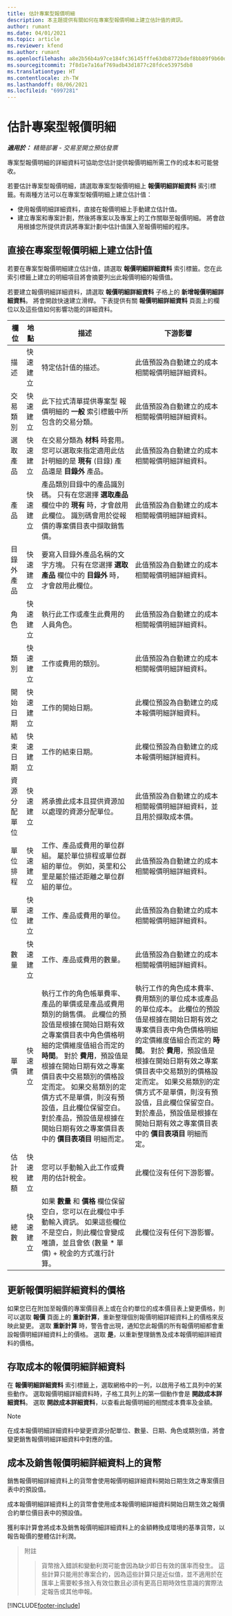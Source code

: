 ```yaml
---
title: 估計專案型報價明細
description: 本主題提供有關如何在專案型報價明細上建立估計值的資訊。
author: rumant
ms.date: 04/01/2021
ms.topic: article
ms.reviewer: kfend
ms.author: rumant
ms.openlocfilehash: a8e2b56b4a97ce184fc36145fffe63db8772bdef8bb89f9b60ddaf43db0c1ba4
ms.sourcegitcommit: 7f8d1e7a16af769adb43d1877c28fdce53975db8
ms.translationtype: HT
ms.contentlocale: zh-TW
ms.lasthandoff: 08/06/2021
ms.locfileid: "6997281"
---
```

# <a name="estimating-a-project-based-quote-line"></a>估計專案型報價明細

_**適用於：** 精簡部署 - 交易至開立預估發票_

專案型報價明細的詳細資料可協助您估計提供報價明細所需工作的成本和可能營收。

若要估計專案型報價明細，請選取專案型報價明細上 **報價明細詳細資料** 索引標籤。有兩種方法可以在專案型報價明細上建立估計值：

- 使用報價明細詳細資料，直接在報價明細上手動建立估計值。 
- 建立專案和專案計劃，然後將專案以及專案上的工作關聯至報價明細。 將會啟用根據您所提供資訊將專案計劃中估計值匯入至報價明細的程序。

## <a name="create-estimates-directly-on-a-project-based-quote-line"></a>直接在專案型報價明細上建立估計值

若要在專案型報價明細建立估計值，請選取 **報價明細詳細資料** 索引標籤。您在此索引標籤上建立的明細項目將會摘要列出此報價明細的報價值。 

若要建立報價明細詳細資料，請選取 **報價明細詳細資料** 子格上的 **新增報價明細詳細資料**。 將會開啟快速建立滑桿。 下表提供有關 **報價明細詳細資料** 頁面上的欄位以及這些值如何影響功能的詳細資料。

| **欄位** | **地點** | **描述** | **下游影響** |
| --- | --- | --- | --- |
| 描述 | 快速建立 | 特定估計值的描述。 | 此值預設為自動建立的成本相關報價明細詳細資料。 |
| 交易類別 | 快速建立 | 此下拉式清單提供專案型 報價明細的 **一般** 索引標籤中所包含的交易分類。  | 此值預設為自動建立的成本相關報價明細詳細資料。 |
| 選取產品 | 快速建立 | 在交易分類為 **材料** 時套用。 您可以選取來指定適用此估計明細的是 **現有** (目錄) 產品還是 **目錄外** 產品。 | 此值預設為自動建立的成本相關報價明細詳細資料。 |
| 產品 | 快速建立 | 產品類別目錄中的產品識別碼。 只有在您選擇 **選取產品** 欄位中的 **現有** 時，才會啟用此欄位。 識別碼會用於從報價的專案價目表中擷取銷售價。 | 此值預設為自動建立的成本相關報價明細詳細資料。 |
| 目錄外產品 | 快速建立 | 要寫入目錄外產品名稱的文字方塊。 只有在您選擇 **選取產品** 欄位中的 **目錄外** 時，才會啟用此欄位。| 此值預設為自動建立的成本相關報價明細詳細資料。 |
| 角色 | 快速建立 | 執行此工作或產生此費用的人員角色。 | 此值預設為自動建立的成本相關報價明細詳細資料。 |
| 類別 | 快速建立 | 工作或費用的類別。 | 此值預設為自動建立的成本相關報價明細詳細資料。 |
| 開始日期 | 快速建立 | 工作的開始日期。 | 此欄位預設為自動建立的成本報價明細詳細資料。 |
| 結束日期 | 快速建立 | 工作的結束日期。 | 此欄位預設為自動建立的成本報價明細詳細資料。 |
| 資源分配單位 | 快速建立 | 將承擔此成本且提供資源加以處理的資源分配單位。 | 此值預設為自動建立的成本相關報價明細詳細資料，並且用於擷取成本價。 |
| 單位排程 | 快速建立 | 工作、產品或費用的單位群組。 屬於單位排程或單位群組的單位。 例如，英里和公里是屬於描述距離之單位群組的單位。 | 此值預設為自動建立的成本相關報價明細詳細資料。 |
| 單位 | 快速建立 | 工作、產品或費用的單位。 | 此值預設為自動建立的成本相關報價明細詳細資料。 |
| 數量 | 快速建立 | 工作、產品或費用的數量。 | 此值預設為自動建立的成本相關報價明細詳細資料。 |
| 單價 | 快速建立 |執行工作的角色帳單費率、產品的單價或是產品或費用類別的銷售價。 此欄位的預設值是根據在開始日期有效之專案價目表中角色價格明細的定價維度值組合而定的 **時間**。 對於 **費用**，預設值是根據在開始日期有效之專案價目表中交易類別的價格設定而定。 如果交易類別的定價方式不是單價，則沒有預設值，且此欄位保留空白。 對於產品，預設值是根據在開始日期有效之專案價目表中的 **價目表項目** 明細而定。| 執行工作的角色成本費率、費用類別的單位成本或產品的單位成本。 此欄位的預設值是根據在開始日期有效之專案價目表中角色價格明細的定價維度值組合而定的 **時間**。 對於 **費用**，預設值是根據在開始日期有效之專案價目表中交易類別的價格設定而定。 如果交易類別的定價方式不是單價，則沒有預設值，且此欄位保留空白。 對於產品，預設值是根據在開始日期有效之專案價目表中的 **價目表項目** 明細而定。|
| 估計稅額 | 快速建立 | 您可以手動輸入此工作或費用的估計稅金。 | 此欄位沒有任何下游影響。 |
| 總數 | 快速建立 | 如果 **數量** 和 **價格** 欄位保留空白，您可以在此欄位中手動輸入資訊。 如果這些欄位不是空白，則此欄位會變成唯讀，並且會依 (數量 \* 單價) + 稅金的方式進行計算。 | 此欄位沒有任何下游影響。 |


## <a name="update-prices-on-quote-line-details"></a>更新報價明細詳細資料的價格

如果您已在附加至報價的專案價目表上或在合約單位的成本價目表上變更價格，則可以選取 **報價** 頁面上的 **重新計算**，重新整理個別報價明細詳細資料上的價格來反映此變更。 選取 **重新計算** 時，警告會出現，通知您此報價的所有報價明細都會重設報價明細詳細資料上的價格。 選取 **是**，以重新整理銷售及成本報價明細詳細資料的價格。

## <a name="access-quote-line-details-for-cost"></a>存取成本的報價明細詳細資料

在 **報價明細詳細資料** 索引標籤上，選取網格中的一列，以啟用子格工具列中的某些動作。 選取報價明細詳細資料時，子格工具列上的第一個動作會是 **開啟成本詳細資料**。 選取 **開啟成本詳細資料**，以查看此報價明細的相關成本費率及金額。

> [!NOTE]
> 在成本報價明細詳細資料中變更資源分配單位、數量、日期、角色或類別值，將會變更銷售報價明細詳細資料中對應的值。
## <a name="currency-on-quote-line-details-for-cost-and-sales"></a>成本及銷售報價明細詳細資料上的貨幣

銷售報價明細詳細資料上的貨幣會使用報價明細詳細資料開始日期生效之專案價目表中的預設值。

成本報價明細詳細資料上的貨幣會使用成本報價明細詳細資料開始日期生效之報價合約單位價目表中的預設值。

獲利率計算會將成本及銷售報價明細詳細資料上的金額轉換成環境的基準貨幣，以報告報價的整體估計利潤。

> 附註
> > 貨幣捨入錯誤和變動利潤可能會因為缺少即日有效的匯率而發生。 這些計算只能用於專案合約，因為這些計算只是近似值，並不適用於在匯率上需要較多捨入有效位數且必須有更高日期時效性意識的實際法定報告或其他申報。


[!INCLUDE[footer-include](../../includes/footer-banner.md)]
